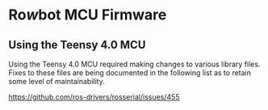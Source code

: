 # Ro*w*bot MCU Firmware

## Using the Teensy 4.0 MCU

Using the Teensy 4.0 MCU required making changes to various library files. 
Fixes to these files are being documented in the following list as to retain some level of maintainability. 

https://github.com/ros-drivers/rosserial/issues/455
